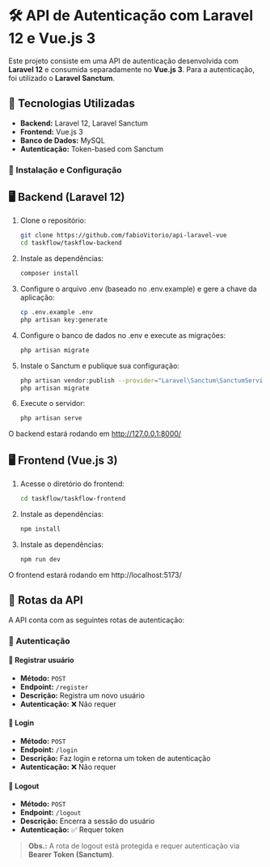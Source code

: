 # 🛠️ API de Autenticação com Laravel 12 e Vue.js 3  

Este projeto consiste em uma API de autenticação desenvolvida com **Laravel 12** e consumida separadamente no **Vue.js 3**. Para a autenticação, foi utilizado o **Laravel Sanctum**.  

## 🚀 Tecnologias Utilizadas  

- **Backend:** Laravel 12, Laravel Sanctum  
- **Frontend:** Vue.js 3  
- **Banco de Dados:** MySQL
- **Autenticação:** Token-based com Sanctum  

### 📌 Instalação e Configuração  

## 🖥️ Backend (Laravel 12)  

1. Clone o repositório:  
   ```bash
   git clone https://github.com/fabioVitorio/api-laravel-vue
   cd taskflow/taskflow-backend
   ```
   
2. Instale as dependências:  
   ```bash
   composer install
   ```

3. Configure o arquivo .env (baseado no .env.example) e gere a chave da aplicação:  
   ```bash
   cp .env.example .env
   php artisan key:generate
   ```

4. Configure o banco de dados no .env e execute as migrações:  
   ```bash
   php artisan migrate
   ```

5. Instale o Sanctum e publique sua configuração:  
   ```bash
   php artisan vendor:publish --provider="Laravel\Sanctum\SanctumServiceProvider"
   php artisan migrate
   ```

6. Execute o servidor:  
   ```bash
   php artisan serve
   ```

O backend estará rodando em http://127.0.0.1:8000/

## 🖥️ Frontend (Vue.js 3)  

1. Acesse o diretório do frontend:  
   ```bash
   cd taskflow/taskflow-frontend
   ```

2. Instale as dependências:  
   ```bash
   npm install
   ```

3. Instale as dependências:  
   ```bash
   npm run dev
   ```

O frontend estará rodando em http://localhost:5173/

## 🔗 Rotas da API  

A API conta com as seguintes rotas de autenticação:  

### 📌 Autenticação  

#### 📍 Registrar usuário  
- **Método:** `POST`  
- **Endpoint:** `/register`  
- **Descrição:** Registra um novo usuário  
- **Autenticação:** ❌ Não requer  

#### 📍 Login  
- **Método:** `POST`  
- **Endpoint:** `/login`  
- **Descrição:** Faz login e retorna um token de autenticação  
- **Autenticação:** ❌ Não requer  

#### 📍 Logout  
- **Método:** `POST`  
- **Endpoint:** `/logout`  
- **Descrição:** Encerra a sessão do usuário  
- **Autenticação:** ✅ Requer token  

> **Obs.:** A rota de logout está protegida e requer autenticação via **Bearer Token (Sanctum)**.  
 
